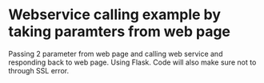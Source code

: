 # Webservice calling example by taking paramters from web page
Passing 2 parameter from web page and calling web service and responding back to web page. 
Using Flask.
Code will also make sure not to through SSL error.
